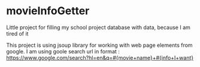 # movieInfoGetter
Little project for filling my school project database with data, because I am tired of it

This project is using jsoup library for working with web page elements from google. I am using goole search url in format :
https://www.google.com/search?hl=en&q=#{movie+name}+#{info+I+want}
